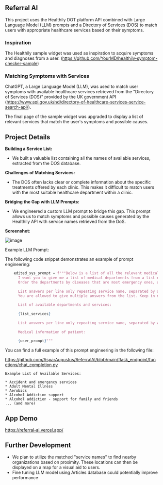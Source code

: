 ## Referral AI

This project uses the Healthily DOT platform API combined with Large Language Model (LLM) prompts and a Directory of Services (DOS) to match users with appropriate healthcare services based on their symptoms.

### Inspiration

The Healthily sample widget was used as inspiration to acquire symptoms and diagnoses from a user. (https://github.com/YourMD/healthily-symptom-checker-sample)

### Matching Symptoms with Services

ChatGPT, a Large Language Model (LLM), was used to match user symptoms with available healthcare services retrieved from the "Directory of Services (DOS)" provided by the UK government API (https://www.api.gov.uk/nd/directory-of-healthcare-services-service-search-api/).

The final page of the sample widget was upgraded to display a list of relevant services that match the user's symptoms and possible causes.

## Project Details

**Building a Service List:**

* We built a valuable list containing all the names of available services, extracted from the DOS database.

**Challenges of Matching Services:**

* The DOS often lacks clear or complete information about the specific treatments offered by each clinic. This makes it difficult to match users with the most suitable healthcare department within a clinic.

**Bridging the Gap with LLM Prompts:**

* We engineered a custom LLM prompt to bridge this gap. This prompt allows us to match symptoms and possible causes generated by the Healthily API with service names retrieved from the DoS.


**Screenshot:**

![image](https://github.com/AsparAugustus/ReferralAI/assets/16964506/7db9489c-043c-460b-88a6-317b35ca8ee1)


Example LLM Prompt:

The following code snippet demonstrates an example of prompt engineering:

```python
    edited_sys_prompt = f"""Below is a list of all the relevant medical information of a patient. 
      I want you to give me a list of medical departments from a list of departments below that may be relevant to this. 
      Order the departments by diseases that are most emergency ones, and also the most likely, limited to 5.
    
      List answers per line only repeating service name, separated by a newline. 
      You are allowed to give multiple answers from the list. Keep in mind that service name can vary.
    
      List of available departments and services:
    
      {list_services} 
    
      List answers per line only repeating service name, separated by a newline. 
    
      Medical information of patient:
      
      {user_prompt}"""
```


You can find a full example of this prompt engineering in the following file:

https://github.com/AsparAugustus/ReferralAI/blob/main/flask_endpoint/functions/chat_completion.py

```
Example List of Available Services:

* Accident and emergency services
* Adult Mental Illness
* Aerobics
* Alcohol Addiction support
* Alcohol addiction - support for family and friends
... (and more)
```

## App Demo
https://referral-ai.vercel.app/

## Further Development

* We plan to utilize the matched "service names" to find nearby organizations based on proximity. These locations can then be displayed on a map for a visual aid to users.
* Fine tuning LLM model using Articles database could potentially improve performance
